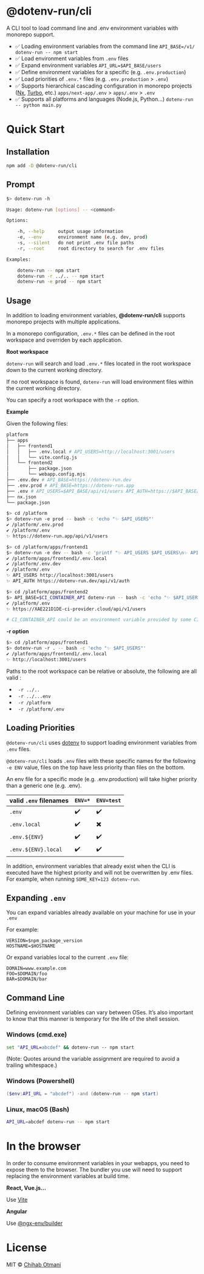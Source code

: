 <h1>@dotenv-run/cli</h1>

A CLI tool to load command line and .env environment variables with monorepo support.

* ✅ Loading environment variables from the command line `API_BASE=/v1/ dotenv-run -- npm start`
* ✅ Load environment variables from `.env` files
* ✅ Expand environment variables `API_URL=$API_BASE/users`
* ✅ Define environment variables for a specific (e.g. `.env.production`)
* ✅ Load priorities of `.env.*` files (e.g. `.env.production` > `.env`)
* ✅ Supports hierarchical cascading configuration in monorepo projects ([Nx](https://nx.dev), [Turbo](https://turbo.build/), etc.) 
 `apps/next-app/.env` > `apps/.env` > `.env`
* ✅ Supports all platforms and languages (Node.js, Python...) `dotenv-run -- python main.py`
  

# Quick Start

## Installation
```sh
npm add -D @dotenv-run/cli
```

## Prompt
```sh
$> dotenv-run -h

Usage: dotenv-run [options] -- <command>

Options:

    -h, --help     output usage information
    -e, --env      environment name (e.g. dev, prod)
    -s, --silent   do not print .env file paths
    -r, --root     root directory to search for .env files

Examples:

    dotenv-run -- npm start
    dotenv-run -r ../.. -- npm start
    dotenv-run -e prod -- npm start
```

## Usage

In addition to loading environment variables, **@dotenv-run/cli** supports monorepo projects with multiple applications.

In a monorepo configuration, `.env.*` files can be defined in the root workspace and overriden by each application.

**Root workspace**

`dotenv-run` will search and load `.env.*` files located in the root workspace down to the current working directory. 

If no root workspace is found, `dotenv-run` will load environment files within the current working directory.

You can specify a root workspace with the `-r` option.

**Example**

Given the following files:

```sh
platform
├── apps
│   ├── frontend1
│   │   ├── .env.local # API_USERS=http://localhost:3001/users
│   │   └── vite.config.js
│   └── frontend2
│       ├── package.json
│       └── webapp.config.mjs
├── .env.dev # API_BASE=https://dotenv-run.dev
├── .env.prod # API_BASE=https://dotenv-run.app
├── .env # API_USERS=$API_BASE/api/v1/users API_AUTH=https://$API_BASE/auth
├── nx.json
└── package.json
```


```sh
$> cd /platform
$> dotenv-run -e prod -- bash -c 'echo "✨ $API_USERS"'
✔ /platform/.env.prod
✔ /platform/.env
✨ https://dotenv-run.app/api/v1/users
```

```sh
$> cd /platform/apps/frontend1
$> dotenv-run -e dev -- bash -c 'printf "✨ API_USERS $API_USERS\n✨ API_AUTH $API_AUTH"'
✔ /platform/apps/frontend1/.env.local
✔ /platform/.env.dev
✔ /platform/.env
✨ API_USERS http://localhost:3001/users
✨ API_AUTH https://dotenv-run.dev/api/v1/auth
```

```sh
$> cd /platform/apps/frontend2
$> API_BASE=$CI_CONTAINER_API dotenv-run -- bash -c 'echo "✨ $API_USERS"'
✔ /platform/.env
✨ https://XAE221D1DE-ci-provider.cloud/api/v1/users

# CI_CONTAINER_API could be an environment variable provided by some CI provider 
```

**-r option**

```sh
$> cd /platform/apps/frontend1
$> dotenv-run -r . -- bash -c 'echo "✨ $API_USERS"'
✔ /platform/apps/frontend1/.env.local
✨ http://localhost:3001/users
```


Paths to the root workspace can be relative or absolute, the following are all valid :
* ` -r ../..`
* ` -r ../...env`
* ` -r /platform`
* ` -r /platform/.env`


## Loading Priorities

`@dotenv-run/cli` uses [dotenv](https://github.com/motdotla/dotenv) to support loading environment variables from `.env` files.

`@dotenv-run/cli` loads `.env` files with these specific names for the following `-e ENV` value, files on the top have less priority than files on the bottom.

An env file for a specific mode (e.g. .env.production) will take higher priority than a generic one (e.g. .env).

| valid `.env` filenames     | `ENV=*`   | `ENV=test` |
| -------------------------- | -------------- | --------------- |
| `.env`                     | ✔️              | ✔️               |
| `.env.local`               | ✔️              | ✖️               |
| `.env.${ENV}`         | ✔️              | ✔️               |
| `.env.${ENV}.local`   | ✔️              | ✔️               |

In addition, environment variables that already exist when the CLI is executed have the highest priority and will not be overwritten by .env files. For example, when running `SOME_KEY=123 dotenv-run`.

## Expanding `.env`

You can expand variables already available on your machine for use in your `.env`

For example:

```shell
VERSION=$npm_package_version
HOSTNAME=$HOSTNAME
```

Or expand variables local to the current `.env` file:

```shell
DOMAIN=www.example.com
FOO=$DOMAIN/foo
BAR=$DOMAIN/bar
```


## Command Line

Defining environment variables can vary between OSes. It’s also important to know that this manner is temporary for the life of the shell session.

### Windows (cmd.exe)

```cmd
set "API_URL=abcdef" && dotenv-run -- npm start
```

(Note: Quotes around the variable assignment are required to avoid a trailing whitespace.)

### Windows (Powershell)

```Powershell
($env:API_URL = "abcdef") -and (dotenv-run -- npm start)
```

### Linux, macOS (Bash)

```sh
API_URL=abcdef dotenv-run -- npm start
```

# In the browser

In order to consume environment variables in your webapps, you need to expose them to the browser. The bundler you use will need to support replacing the environment variables at build time.

**React, Vue.js...**

Use [Vite](https://vitejs.dev/guide/env-and-mode.html)

**Angular**

Use [@ngx-env/builder](https://www.npmjs.com/package/@ngx-env/builder)

# License

MIT © [Chihab Otmani](https://twitter.com/chihabotmani)


